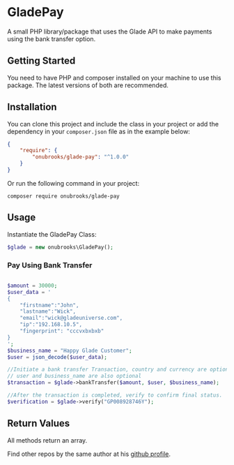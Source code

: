 # GladePay

A small PHP library/package that uses the Glade API to make payments using the bank transfer option.

## Getting Started

You need to have PHP and composer installed on your machine to use this package. The latest versions of both are recommended.

## Installation

You can clone this project and include the class in your project or add the dependency in your `composer.json` file as in the example below:

```json
{
    "require": {
        "onubrooks/glade-pay": "^1.0.0"
    }
}
```

Or run the following command in your project:

 `composer require onubrooks/glade-pay`

## Usage

Instantiate the GladePay Class:

```php
$glade = new onubrooks\GladePay();

```

### Pay Using Bank Transfer

```php

$amount = 30000;
$user_data = '
{
    "firstname":"John",
    "lastname":"Wick",
    "email":"wick@gladeuniverse.com",
    "ip":"192.168.10.5",
    "fingerprint": "cccvxbxbxb"
}
';
$business_name = "Happy Glade Customer";
$user = json_decode($user_data);

//Initiate a bank transfer Transaction, country and currency are optional and defaults to 'NG' and 'NGN'
// user and business_name are also optional
$transaction = $glade->bankTransfer($amount, $user, $business_name);

//After the transaction is completed, verify to confirm final status.
$verification = $glade->verify("GP008928746Y");

```

## Return Values

All methods return an array.

Find other repos by the same author at his [github profile](https://github.com/onubrooks).
